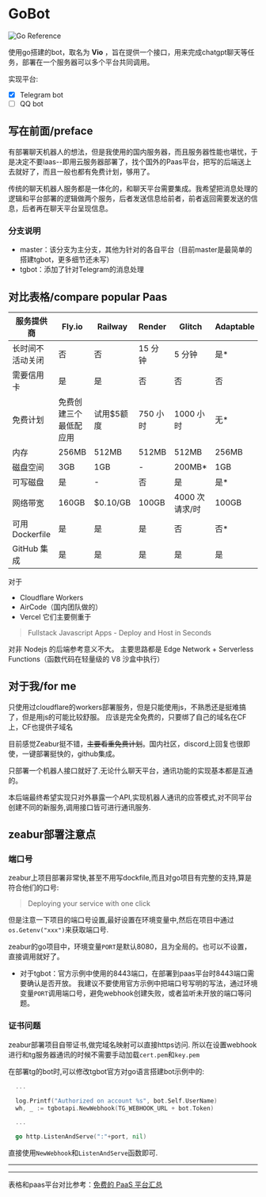# GoBot 

![Go Reference](https://pkg.go.dev/badge/github.com/go-telegram-bot-api/telegram-bot-api/v5.svg)

使用go搭建的bot，取名为 **Vio** ，旨在提供一个接口，用来完成chatgpt聊天等任务，部署在一个服务器可以多个平台共同调用。

实现平台:
 - [x] Telegram bot
 - [ ] QQ bot

## 写在前面/preface
有部署聊天机器人的想法，但是我使用的国内服务器，而且服务器性能也堪忧，于是决定不要laas--即用云服务器部署了，找个国外的Paas平台，把写的后端送上去就好了，而且一般也都有免费计划，够用了。

传统的聊天机器人服务都是一体化的，和聊天平台需要集成。我希望把消息处理的逻辑和平台部署的逻辑做两个服务，后者发送信息给前者，前者返回需要发送的信息，后者再在聊天平台呈现信息。

### 分支说明
 - master：该分支为主分支，其他为针对的各自平台（目前master是最简单的搭建tgbot，更多细节还未写）
 - tgbot：添加了针对Telegram的消息处理

## 对比表格/compare popular Paas
| 服务提供商  | Fly.io          | Railway        | Render         | Glitch         | Adaptable      | **Zeabur**      |
|-------------|-----------------|----------------|----------------|----------------|----------------|----------------|
| 长时间不活动关闭 | 否             | 否              | 15 分钟         | 5 分钟          | 是*            | 否             |
| 需要信用卡    | 是             | 是             | 否             | 否             | 否             | 否             |
| 免费计划      | 免费创建三个最低配应用| 试用$5额度| 750 小时       | 1000 小时      | 无*            | $5/mo        |
| 内存          | 256MB          | 512MB          | 512MB          | 512MB          | 256MB          | 512MB          |
| 磁盘空间      | 3GB            | 1GB            | -              | 200MB*         | 1GB            | 1GB            |
| 可写磁盘      | 是             | -              | 否             | 是             | 是*            | 是             |
| 网络带宽      | 160GB          | $0.10/GB       | 100GB          | 4000 次请求/时  | 100GB          | -              |
| 可用 Dockerfile | 是             | 是             | 是             | 否             | 否*            | 是             |
| GitHub 集成  | 是            | 是             | 是             | 是             | 是             | 是             |

对于
 - Cloudflare Workers 
 - AirCode（国内团队做的） 
 - Vercel
它们主要侧重于
>Fullstack Javascript Apps - Deploy and Host in Seconds

对非 Nodejs 的后端参考意义不大。
主要思路都是 Edge Network + Serverless Functions（函数代码在轻量级的 V8 沙盒中执行）

## 对于我/for me
只使用过cloudflare的workers部署服务，但是只能使用js，不熟悉还是挺难搞了，但是用js的可能比较舒服。
应该是完全免费的，只要绑了自己的域名在CF上，CF也提供子域名

目前感觉Zeabur挺不错，~~主要看重免费计划~~。国内社区，discord上回复也很即使，一键部署挺快的，github集成。

只部署一个机器人接口就好了.无论什么聊天平台，通讯功能的实现基本都是互通的。

本后端最终希望实现只对外暴露一个API,实现机器人通讯的应答模式,对不同平台创建不同的新服务,调用接口皆可进行通讯服务.

## zeabur部署注意点
### 端口号
zeabur上项目部署非常快,甚至不用写dockfile,而且对go项目有完整的支持,算是符合他们的口号:
> Deploying your service with one click

但是注意一下项目的端口号设置,最好设置在环境变量中,然后在项目中通过`os.Getenv("xxx")`来获取端口号.

zeabur的go项目中，环境变量`PORT`是默认8080，且为全局的。也可以不设置，直接调用就好了。

 - 对于tgbot：官方示例中使用的8443端口，在部署到paas平台时8443端口需要确认是否开放。
  我建议不要使用官方示例中把端口号写明的写法，通过环境变量`PORT`调用端口号，避免webhook创建失败，或者监听未开放的端口等问题。

### 证书问题
zeabur部署项目自带证书,做完域名映射可以直接https访问.
所以在设置webhook进行和tg服务器通讯的时候不需要手动加载`cert.pem`和`key.pem`

在部署tg的bot时,可以修改tgbot官方对go语言搭建bot示例中的:
``` go
  ...

  log.Printf("Authorized on account %s", bot.Self.UserName)
  wh, _ := tgbotapi.NewWebhook(TG_WEBHOOK_URL + bot.Token)

  ...

  go http.ListenAndServe(":"+port, nil)
```
直接使用`NewWebhook`和`ListenAndServe`函数即可.

--------------
--------------
表格和paas平台对比参考：[免费的 PaaS 平台汇总][1]

  [1]: https://liduos.com/Summary-of-free-PaaS-platforms.html

